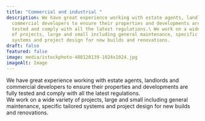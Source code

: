```yaml
---
title: "Commercial and industrial "
description: We have great experience working with estate agents, landlords and
  commercial developers to ensure their properties and developments are fully
  tested and comply with all the latest regulations.\ We work on a wide variety
  of projects, large and small including general maintenance, specific tailored
  systems and project design for new builds and renovations.
draft: false
featured: false
image: media/istockphoto-488120139-1024x1024.jpg
imageAlt: Image
---
```


We have great experience working with estate agents, landlords and commercial developers to ensure their properties and developments are fully tested and comply with all the latest regulations.\
We work on a wide variety of projects, large and small including general maintenance, specific tailored systems and project design for new builds and renovations.
